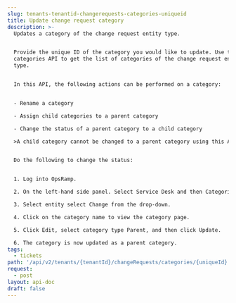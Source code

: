 ```yaml
---
slug: tenants-tenantid-changerequests-categories-uniqueid
title: Update change request category
description: >-
  Updates a category of the change request entity type.


  Provide the unique ID of the category you would like to update. Use the get
  categories API to get the list of categories of the change request entity
  type.


  In this API, the following actions can be performed on a category:


  - Rename a category

  - Assign child categories to a parent category

  - Change the status of a parent category to a child category

  >A child category cannot be changed to a parent category using this API.


  Do the following to change the status:


  1. Log into OpsRamp.

  2. On the left-hand side panel. Select Service Desk and then Categories.

  3. Select entity select Change from the drop-down.

  4. Click on the category name to view the category page.

  5. Click Edit, select category type Parent, and then click Update.

  6. The category is now updated as a parent category.
tags:
  - tickets
path: '/api/v2/tenants/{tenantId}/changeRequests/categories/{uniqueId}'
request:
  - post
layout: api-doc
draft: false
---
```

